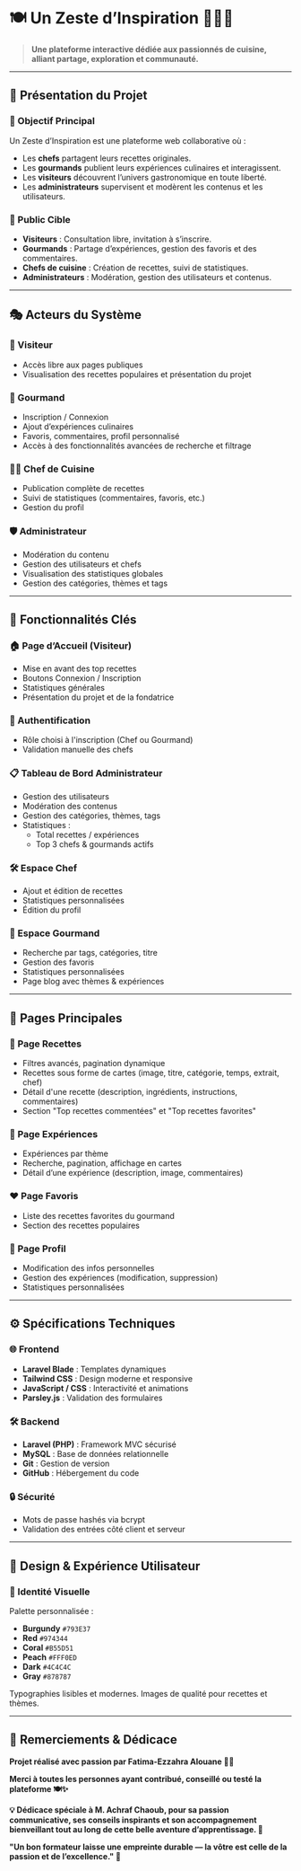 # 🍽️ Un Zeste d’Inspiration 👩‍🍳✨

> **Une plateforme interactive dédiée aux passionnés de cuisine, alliant partage, exploration et communauté.**

---

## 📌 Présentation du Projet

### 🎯 Objectif Principal

Un Zeste d’Inspiration est une plateforme web collaborative où :
- Les **chefs** partagent leurs recettes originales.
- Les **gourmands** publient leurs expériences culinaires et interagissent.
- Les **visiteurs** découvrent l’univers gastronomique en toute liberté.
- Les **administrateurs** supervisent et modèrent les contenus et les utilisateurs.

### 👥 Public Cible
- **Visiteurs** : Consultation libre, invitation à s’inscrire.
- **Gourmands** : Partage d’expériences, gestion des favoris et des commentaires.
- **Chefs de cuisine** : Création de recettes, suivi de statistiques.
- **Administrateurs** : Modération, gestion des utilisateurs et contenus.

---

## 🎭 Acteurs du Système

### 👀 Visiteur
- Accès libre aux pages publiques
- Visualisation des recettes populaires et présentation du projet

### 👤 Gourmand
- Inscription / Connexion
- Ajout d’expériences culinaires
- Favoris, commentaires, profil personnalisé
- Accès à des fonctionnalités avancées de recherche et filtrage

### 👨‍🍳 Chef de Cuisine
- Publication complète de recettes
- Suivi de statistiques (commentaires, favoris, etc.)
- Gestion du profil

### 🛡️ Administrateur
- Modération du contenu
- Gestion des utilisateurs et chefs
- Visualisation des statistiques globales
- Gestion des catégories, thèmes et tags

---

## 🚀 Fonctionnalités Clés

### 🏠 Page d’Accueil (Visiteur)
- Mise en avant des top recettes
- Boutons Connexion / Inscription
- Statistiques générales
- Présentation du projet et de la fondatrice

### 🔐 Authentification
- Rôle choisi à l'inscription (Chef ou Gourmand)
- Validation manuelle des chefs

### 📋 Tableau de Bord Administrateur
- Gestion des utilisateurs
- Modération des contenus
- Gestion des catégories, thèmes, tags
- Statistiques :
  - Total recettes / expériences
  - Top 3 chefs & gourmands actifs

### 🛠️ Espace Chef
- Ajout et édition de recettes
- Statistiques personnalisées
- Édition du profil

### 🎉 Espace Gourmand
- Recherche par tags, catégories, titre
- Gestion des favoris
- Statistiques personnalisées
- Page blog avec thèmes & expériences

---

## 📄 Pages Principales

### 🍲 Page Recettes
- Filtres avancés, pagination dynamique
- Recettes sous forme de cartes (image, titre, catégorie, temps, extrait, chef)
- Détail d'une recette (description, ingrédients, instructions, commentaires)
- Section "Top recettes commentées" et "Top recettes favorites"

### 📝 Page Expériences
- Expériences par thème
- Recherche, pagination, affichage en cartes
- Détail d’une expérience (description, image, commentaires)

### ❤️ Page Favoris
- Liste des recettes favorites du gourmand
- Section des recettes populaires

### 👤 Page Profil
- Modification des infos personnelles
- Gestion des expériences (modification, suppression)
- Statistiques personnalisées

---

## ⚙️ Spécifications Techniques

### 🌐 Frontend
- **Laravel Blade** : Templates dynamiques
- **Tailwind CSS** : Design moderne et responsive
- **JavaScript / CSS** : Interactivité et animations
- **Parsley.js** : Validation des formulaires

### 🛠️ Backend
- **Laravel (PHP)** : Framework MVC sécurisé
- **MySQL** : Base de données relationnelle
- **Git** : Gestion de version
- **GitHub** : Hébergement du code

### 🔒 Sécurité
- Mots de passe hashés via bcrypt
- Validation des entrées côté client et serveur

---

## 🎨 Design & Expérience Utilisateur

### 🌈 Identité Visuelle
Palette personnalisée :
- **Burgundy** `#793E37`
- **Red** `#974344`
- **Coral** `#B55D51`
- **Peach** `#FFF0ED`
- **Dark** `#4C4C4C`
- **Gray** `#878787`

Typographies lisibles et modernes. Images de qualité pour recettes et thèmes.

<!-- ### 🧭 Navigation Intuitive
- Menu principal fixe et clair
- Responsive design (approche mobile-first)
- Composants adaptatifs aux différents écrans -->
<!-- 
### 🖼️ Logo
- Logo harmonisé à la charte graphique -->

---

## 🙌 Remerciements & Dédicace

**Projet réalisé avec passion par Fatima-Ezzahra Alouane 👩‍💻**

**Merci à toutes les personnes ayant contribué, conseillé ou testé la plateforme 🍽️✨**


**💡 Dédicace spéciale à M. Achraf Chaoub,
pour sa passion communicative, ses conseils inspirants et son accompagnement bienveillant tout au long de cette belle aventure d’apprentissage. 🙌**

**"Un bon formateur laisse une empreinte durable — la vôtre est celle de la passion et de l’excellence." 💫**
